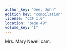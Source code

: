 ```yaml
---
author_key: "Dee, John"
edition_key: "compilation"
license: "CC0 1.0"
location: "page 49"
volume_key: "I"
---
```

Mrs. Mary Nevell cam.
